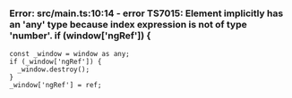 ### Error: src/main.ts:10:14 - error TS7015: Element implicitly has an 'any' type because index expression is not of type 'number'. if (window['ngRef']) {
    const _window = window as any;
    if (_window['ngRef']) {
      _window.destroy();
    }
    _window['ngRef'] = ref;

###
